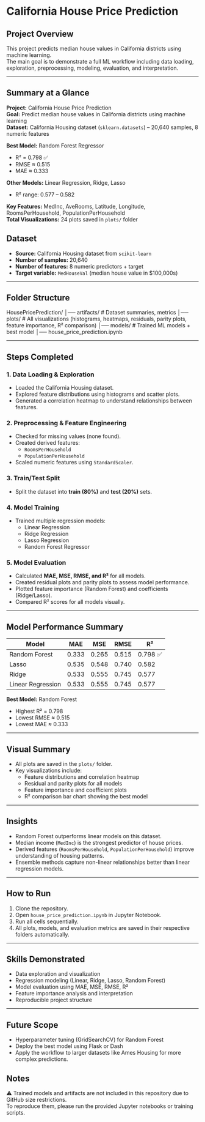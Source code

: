 # California House Price Prediction

## Project Overview
This project predicts median house values in California districts using machine learning.  
The main goal is to demonstrate a full ML workflow including data loading, exploration, preprocessing, modeling, evaluation, and interpretation.

---
## Summary at a Glance

**Project:** California House Price Prediction  
**Goal:** Predict median house values in California districts using machine learning  
**Dataset:** California Housing dataset (`sklearn.datasets`) – 20,640 samples, 8 numeric features  

**Best Model:** Random Forest Regressor  
- R² = 0.798 ✅  
- RMSE ≈ 0.515  
- MAE ≈ 0.333  

**Other Models:** Linear Regression, Ridge, Lasso  
- R² range: 0.577 – 0.582  

**Key Features:** MedInc, AveRooms, Latitude, Longitude, RoomsPerHousehold, PopulationPerHousehold  
**Total Visualizations:** 24 plots saved in `plots/` folder


## Dataset
- **Source:** California Housing dataset from `scikit-learn`  
- **Number of samples:** 20,640  
- **Number of features:** 8 numeric predictors + target  
- **Target variable:** `MedHouseVal` (median house value in $100,000s)  

---

## Folder Structure
HousePricePrediction/
│── artifacts/ # Dataset summaries, metrics
│── plots/ # All visualizations (histograms, heatmaps, residuals, parity plots, feature importance, R² comparison)
│── models/ # Trained ML models + best model
│── house_price_prediction.ipynb


---

## Steps Completed

### 1. Data Loading & Exploration
- Loaded the California Housing dataset.  
- Explored feature distributions using histograms and scatter plots.  
- Generated a correlation heatmap to understand relationships between features.  

### 2. Preprocessing & Feature Engineering
- Checked for missing values (none found).  
- Created derived features:
  - `RoomsPerHousehold`
  - `PopulationPerHousehold`  
- Scaled numeric features using `StandardScaler`.

### 3. Train/Test Split
- Split the dataset into **train (80%)** and **test (20%)** sets.

### 4. Model Training
- Trained multiple regression models:
  - Linear Regression  
  - Ridge Regression  
  - Lasso Regression  
  - Random Forest Regressor  

### 5. Model Evaluation
- Calculated **MAE, MSE, RMSE, and R²** for all models.  
- Created residual plots and parity plots to assess model performance.  
- Plotted feature importance (Random Forest) and coefficients (Ridge/Lasso).  
- Compared R² scores for all models visually.

---

## Model Performance Summary

| Model              | MAE     | MSE     | RMSE    | R²       |
|------------------ |--------|--------|--------|----------|
| Random Forest      | 0.333  | 0.265  | 0.515  | 0.798 ✅ |
| Lasso              | 0.535  | 0.548  | 0.740  | 0.582    |
| Ridge              | 0.533  | 0.555  | 0.745  | 0.577    |
| Linear Regression  | 0.533  | 0.555  | 0.745  | 0.577    |

**Best Model:** Random Forest  
- Highest R² = 0.798  
- Lowest RMSE ≈ 0.515  
- Lowest MAE ≈ 0.333

---

## Visual Summary
- All plots are saved in the `plots/` folder.  
- Key visualizations include:
  - Feature distributions and correlation heatmap  
  - Residual and parity plots for all models  
  - Feature importance and coefficient plots  
  - R² comparison bar chart showing the best model

---

## Insights
- Random Forest outperforms linear models on this dataset.  
- Median income (`MedInc`) is the strongest predictor of house prices.  
- Derived features (`RoomsPerHousehold`, `PopulationPerHousehold`) improve understanding of housing patterns.  
- Ensemble methods capture non-linear relationships better than linear regression models.

---

## How to Run
1. Clone the repository.  
2. Open `house_price_prediction.ipynb` in Jupyter Notebook.  
3. Run all cells sequentially.  
4. All plots, models, and evaluation metrics are saved in their respective folders automatically.

---

## Skills Demonstrated
- Data exploration and visualization  
- Regression modeling (Linear, Ridge, Lasso, Random Forest)  
- Model evaluation using MAE, MSE, RMSE, R²  
- Feature importance analysis and interpretation  
- Reproducible project structure

---

## Future Scope
- Hyperparameter tuning (GridSearchCV) for Random Forest  
- Deploy the best model using Flask or Dash  
- Apply the workflow to larger datasets like Ames Housing for more complex predictions.

## Notes
⚠️ Trained models and artifacts are not included in this repository due to GitHub size restrictions.  
To reproduce them, please run the provided Jupyter notebooks or training scripts.  
